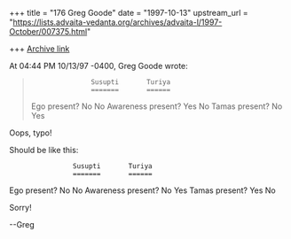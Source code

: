 +++
title = "176 Greg Goode"
date = "1997-10-13"
upstream_url = "https://lists.advaita-vedanta.org/archives/advaita-l/1997-October/007375.html"

+++
[Archive link](https://lists.advaita-vedanta.org/archives/advaita-l/1997-October/007375.html)

At 04:44 PM 10/13/97 -0400, Greg Goode wrote:
>
>                    Susupti       Turiya
>                    =======       ======
>Ego present?         No            No
>Awareness present?   Yes           No
>Tamas present?       No            Yes

Oops, typo!

Should be like this:

                    Susupti       Turiya
                    =======       ======
Ego present?         No            No
Awareness present?   No            Yes
Tamas present?       Yes           No

Sorry!

--Greg

